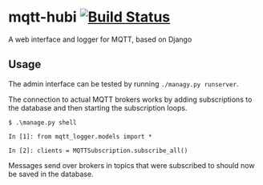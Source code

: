 mqtt-hubi [![Build Status](https://travis-ci.org/ast0815/mqtt-hub.svg?branch=master)](https://travis-ci.org/ast0815/mqtt-hub)
========

A web interface and logger for MQTT, based on Django

Usage
-----

The admin interface can be tested by running `./managy.py runserver`.

The connection to actual MQTT brokers works by adding subscriptions to the database and then starting the subscription loops.

    $ .\manage.py shell

    In [1]: from mqtt_logger.models import *

    In [2]: clients = MQTTSubscription.subscribe_all()

Messages send over brokers in topics that were subscribed to should now be saved in the database.
